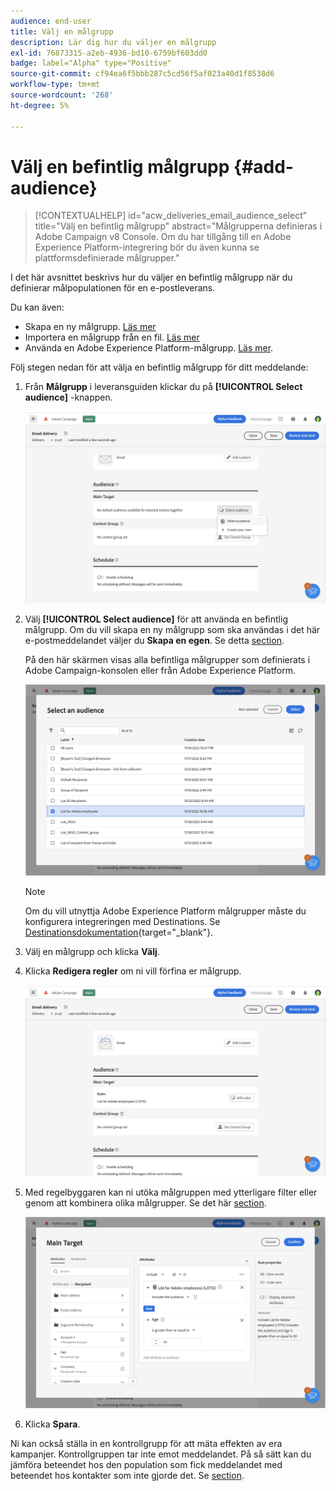 ```yaml
---
audience: end-user
title: Välj en målgrupp
description: Lär dig hur du väljer en målgrupp
exl-id: 76873315-a2eb-4936-bd10-6759bf603dd0
badge: label="Alpha" type="Positive"
source-git-commit: cf94ea6f5bbb287c5cd56f5af023a40d1f8538d6
workflow-type: tm+mt
source-wordcount: '268'
ht-degree: 5%

---
```



# Välj en befintlig målgrupp {#add-audience}

>[!CONTEXTUALHELP]
>id="acw_deliveries_email_audience_select"
>title="Välj en befintlig målgrupp"
>abstract="Målgrupperna definieras i Adobe Campaign v8 Console. Om du har tillgång till en Adobe Experience Platform-integrering bör du även kunna se plattformsdefinierade målgrupper."

I det här avsnittet beskrivs hur du väljer en befintlig målgrupp när du definierar målpopulationen för en e-postleverans.

Du kan även:

* Skapa en ny målgrupp. [Läs mer](segment-builder.md)
* Importera en målgrupp från en fil. [Läs mer](import-audience.md)
* Använda en Adobe Experience Platform-målgrupp. [Läs mer](aep-audience.md).


Följ stegen nedan för att välja en befintlig målgrupp för ditt meddelande:

1. Från **Målgrupp** i leveransguiden klickar du på **[!UICONTROL Select audience]** -knappen.

   ![](assets/create-audience.png)

1. Välj **[!UICONTROL Select audience]** för att använda en befintlig målgrupp. Om du vill skapa en ny målgrupp som ska användas i det här e-postmeddelandet väljer du **Skapa en egen**. Se detta [section](segment-builder.md).

   På den här skärmen visas alla befintliga målgrupper som definierats i Adobe Campaign-konsolen eller från Adobe Experience Platform.

   ![](assets/create-audience2.png)

   >[!NOTE]
   >
   >Om du vill utnyttja Adobe Experience Platform målgrupper måste du konfigurera integreringen med Destinations. Se [Destinationsdokumentation](https://experienceleague.adobe.com/docs/experience-platform/destinations/home.htmll?lang=sv){target="_blank"}.

1. Välj en målgrupp och klicka **Välj**.

1. Klicka **Redigera regler** om ni vill förfina er målgrupp.

   ![](assets/create-audience3.png)

1. Med regelbyggaren kan ni utöka målgruppen med ytterligare filter eller genom att kombinera olika målgrupper. Se det här [section](segment-builder.md).

   ![](assets/create-audience4.png)

1. Klicka **Spara**.

Ni kan också ställa in en kontrollgrupp för att mäta effekten av era kampanjer. Kontrollgruppen tar inte emot meddelandet. På så sätt kan du jämföra beteendet hos den population som fick meddelandet med beteendet hos kontakter som inte gjorde det. Se [section](control-group.md).